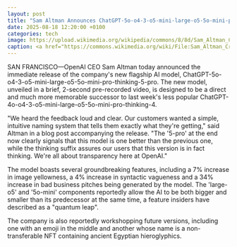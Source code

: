 ```yaml
---
layout: post
title: "Sam Altman Announces ChatGPT-5o-o4-3-o5-mini-large-o5-5o-mini-pro-thinking-5-pro"
date: 2025-08-18 12:20:00 +0100
categories: tech
image: https://upload.wikimedia.org/wikipedia/commons/8/8d/Sam_Altman_CropEdit_James_Tamim.jpg
caption: <a href="https://commons.wikimedia.org/wiki/File:Sam_Altman_CropEdit_James_Tamim.jpg">TechCrunch</a>, <a href="https://creativecommons.org/licenses/by/2.0">CC BY 2.0</a>, via Wikimedia Commons
---
```


SAN FRANCISCO—OpenAI CEO Sam Altman today announced the immediate release of the company's new flagship AI model, ChatGPT-5o-o4-3-o5-mini-large-o5-5o-mini-pro-thinking-5-pro. The new model, unveiled in a brief, 2-second pre-recorded video, is designed to be a direct and much more memorable successor to last week's less popular ChatGPT-4o-o4-3-o5-mini-large-o5-5o-mini-pro-thinking-4.

"We heard the feedback loud and clear. Our customers wanted a simple, intuitive naming system that tells them exactly what they're getting," said Altman in a blog post accompanying the release. "The '5-pro' at the end now clearly signals that this model is one better than the previous one, while the thinking suffix assures our users that this version is in fact thinking. We're all about transparency here at OpenAI."

The model boasts several groundbreaking features, including a 7% increase in image yellowness, a 4% increase in syntactic vagueness and a 34% increase in bad business pitches being generated by the model. The 'large-o5' and '5o-mini' components reportedly allow the AI to be both bigger and smaller than its predecessor at the same time, a feature insiders have described as a "quantum leap".

The company is also reportedly workshopping future versions, including one with an emoji in the middle and another whose name is a non-transferable NFT containing ancient Egyptian hieroglyphics.